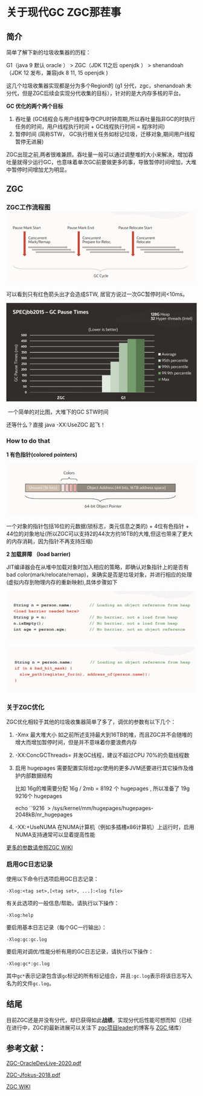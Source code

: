 # 关于现代GC ZGC那茬事

## 简介

简单了解下新的垃圾收集器的历程：

G1（java 9 默认 oracle ） >  ZGC（JDK 11之后 openjdk ） >  shenandoah（JDK 12 发布，兼容jdk 8 11, 15 openjdk ) 

这几个垃圾收集器实现都是分为多个Region的 (g1 分代，zgc，shenandoah 未分代，但是ZGC后续会实现分代收集的目标），针对的是大内存多核的平台。

**GC 优化的两个两个目标**

1. 吞吐量 (GC线程会与用户线程争夺CPU时钟周期,所以吞吐量指非GC的时执行任务的时间，用户线程执行时间 + GC线程执行时间 = 程序时间)
2. 暂停时间 (简称STW， GC执行相关任务如标记垃圾，迁移对象,期间用户线程暂停无进展) 

ZGC出现之前,两者很难兼顾。吞吐量一般可以通过调整堆的大小来解决，增加吞吐量就得少运行GC，也意味着单次GC前要做更多的事，导致暂停时间增加，大堆中暂停时间增加尤为明显。

## ZGC

### ZGC工作流程图![](../assets/images/zgc-1.png)

可以看到只有红色箭头出才会造成STW, 居官方说过一次GC暂停时间<10ms。

![一个简单的对比图](../assets/images/zgc-0.png)

​																一个简单的对比图，大堆下的GC STW时间

还等什么？直接 java -XX:UseZGC 起飞！

### How to do that

**1 有色指针(colored pointers)**

![](../assets/images/zgc-2.png)

一个对象的指针包括16位的元数据(锁标志，类元信息之类的) + 4位有色指针 + 44位的对象地址(所以ZGC可以支持2的44次方约16TB的大堆,但这也带来了更大的内存消耗，因为指针不再支持压缩)

**2 加载屏障 （load barrier)**

JIT编译器会在从堆中加载对象时加入相应的策略，即确认对象指针上的是否有bad color(mark/relocate/remap)，来确实是否是垃圾对象，并进行相应的处理(虚拟内存到物理内存的重新映射),具体步骤如下

![](../assets/images/zgc-3.png)

![](../assets/images/zgc-4.png)



### 关于ZGC优化

ZGC优化相较于其他的垃圾收集器简单了多了，调优的参数有以下几个：

1.  -Xmx<size> 最大堆大小 如之前所述支持最大到16TB的堆，而且ZGC并不会随堆的增大而增加暂停时间，但是并不意味着你要浪费内存

2.  -XX:ConcGCThreads=<numbers>  并发GC线程，建议不超过CPU 70%的负载线程数

3. 启用 hugepages   需要配置实际给zgc使用的更多JVM还要进行其它操作及维护内部数据结构

   比如 16g的堆需要分配 16g / 2mb = 8192 个 hugepages , 所以准备了 19g  9216个 hugepages 
   
   echo ``9216` `> /sys/kernel/mm/hugepages/hugepages-2048kB/nr_hugepages
   
4.  -XX:+UseNUMA  在NUMA计算机（例如多插槽x86计算机）上运行时，启用NUMA支持通常可以显着提高性能

 [更多的参数请参照ZGC WIKI](https://wiki.openjdk.java.net/display/zgc/Main#Main-Configuration&Tuning)

### 启用GC日志记录

使用以下命令行选项启用GC日志记录：

```shell
-Xlog:<tag set>,[<tag set>, ...]:<log file>
```

有关此选项的一般信息/帮助，请执行以下操作：

```shell
-Xlog:help
```

要启用基本日志记录（每个GC一行输出）：

```shell
-Xlog:gc:gc.log
```

要启用对调优/性能分析有用的GC日志记录，请执行以下操作：

```shell
-Xlog:gc*:gc.log
```

其中`gc*`表示记录包含该`gc`标记的所有标记组合，并且`:gc.log`表示将该日志写入名为的文件`gc.log`。



## 结尾

目前ZGC还是并没有分代，却已获得如此**战绩**，实现分代后性能可想而知（已经在进行中，ZGC的最新进展可以关注下 [zgc项目leader](https://malloc.se/)的博客与 [ZGC ](https://github.com/openjdk/jdk/tree/master/src/hotspot/share/gc/z)储库）



## 参考文献：

[ZGC-OracleDevLive-2020.pdf](../assets/pdfs/ZGC-OracleDevLive-2020.pdf)

[ZGC-Jfokus-2018.pdf](../assets/pdfs/ZGC-Jfokus-2018.pdf)

[ZGC WIKI](https://wiki.openjdk.java.net/display/zgc/Main)




